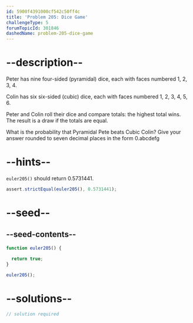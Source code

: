 ```yaml
---
id: 5900f4391000cf542c50ff4c
title: 'Problem 205: Dice Game'
challengeType: 5
forumTopicId: 301846
dashedName: problem-205-dice-game
---
```


# --description--

Peter has nine four-sided (pyramidal) dice, each with faces numbered 1, 2, 3, 4.

Colin has six six-sided (cubic) dice, each with faces numbered 1, 2, 3, 4, 5, 6.

Peter and Colin roll their dice and compare totals: the highest total wins. The result is a draw if the totals are equal.

What is the probability that Pyramidal Pete beats Cubic Colin? Give your answer rounded to seven decimal places in the form 0.abcdefg

# --hints--

`euler205()` should return 0.5731441.

```js
assert.strictEqual(euler205(), 0.5731441);
```

# --seed--

## --seed-contents--

```js
function euler205() {

  return true;
}

euler205();
```

# --solutions--

```js
// solution required
```
